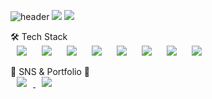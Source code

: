 ![header](https://capsule-render.vercel.app/api?type=wave&color=random&height=300&section=header&text=UNILION%20Github!&fontSize=80&animation=fadeIn&fontAlignY=40)
<img src="https://github-readme-stats.vercel.app/api?username=UNILION&show_icons=true">
<img src="https://github-readme-stats.vercel.app/api/top-langs/?username=UNILION&layout=compact">

🛠️ Tech Stack
<br>
<img src="https://img.shields.io/badge/Visual Studio Code-007ACC?style=for-the-badge&logo=Visual Studio Code&logoColor=white" style="height : auto; margin-left : 10px; margin-right : 10px;"/>
<img src="https://img.shields.io/badge/HTML5-E34F26?style=for-the-badge&logo=HTML5&logoColor=white" style="height : auto; margin-left : 10px; margin-right : 10px;"/>
<img src="https://img.shields.io/badge/CSS3-1572B6?style=for-the-badge&logo=CSS3&logoColor=white" style="height : auto; margin-left : 10px; margin-right : 10px;"/>
<img src="https://img.shields.io/badge/TypeScript-3178C6?style=for-the-badge&logo=TypeScript&logoColor=white" style="height : auto; margin-left : 10px; margin-right : 10px;"/>
<img src="https://img.shields.io/badge/Next.js-000000?style=for-the-badge&logo=Next.js&logoColor=white" style="height : auto; margin-left : 10px; margin-right : 10px;"/>
<img src="https://img.shields.io/badge/React-61DAFB?style=for-the-badge&logo=React&logoColor=white" style="height : auto; margin-left : 10px; margin-right : 10px;"/>
<img src="https://img.shields.io/badge/styled-components-DB7093?style=for-the-badge&logo=styled-components&logoColor=white" style="height : auto; margin-left : 10px; margin-right : 10px;"/>
<img src="https://img.shields.io/badge/MUI-007FFF?style=for-the-badge&logo=MUI&logoColor=white" style="height : auto; margin-left : 10px; margin-right : 10px;"/>

🎨 SNS & Portfolio 🎨
<br>
<a href="https://velog.io/@runkey">
<img src="https://img.shields.io/badge/Velog-20C997?style=for-the-badge&logo=Velo&logoColor=white" style="height : auto; margin-left : 10px; margin-right : 10px;"/>
  </a>
  <a href="https://adorable-visage-c04.notion.site/Runkey-d619f074e1c442eeabfbf2e4ebecbc38?pvs=4">
<img src="https://img.shields.io/badge/Notion-000000?style=for-the-badge&logo=Notion&logoColor=white" style="height : auto; margin-left : 10px; margin-right : 10px;"/>
  </a>
